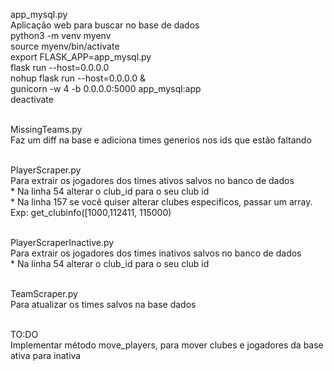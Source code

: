 app_mysql.py
<br>Aplicação web para buscar no base de dados
<br>python3 -m venv myenv
<br>source myenv/bin/activate
<br>export FLASK_APP=app_mysql.py
<br>flask run --host=0.0.0.0
<br>nohup flask run --host=0.0.0.0 &
<br>gunicorn -w 4 -b 0.0.0.0:5000 app_mysql:app
<br>deactivate

<br>MissingTeams.py
<br>Faz um diff na base e adiciona times generios nos ids que estão faltando

<br>PlayerScraper.py
<br>Para extrair os jogadores dos times ativos salvos no banco de dados
<br>* Na linha 54 alterar o club_id para o seu club id
<br>* Na linha 157 se você quiser alterar clubes especificos, passar um array. Exp: get_clubinfo([1000,112411, 115000)

<br>PlayerScraperInactive.py
<br>Para extrair os jogadores dos times inativos salvos no banco de dados
<br>* Na linha 54 alterar o club_id para o seu club id

<br>TeamScraper.py
<br>Para atualizar os times salvos na base dados

<br>TO:DO
<br>Implementar método move_players, para mover clubes e jogadores da base ativa para inativa
